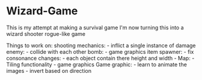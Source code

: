 # Wizard-Game
This is my attempt at making a survival game 
I'm now turning this into a wizard shooter rogue-like game

Things to work on:
    shooting mechanics:
        - inflict a single instance of damage
    enemy:
        - collide with each other
    bomb:
        - game graphics 
    item spawner:
        - fix 
    consonance changes:
        - each object contain there height and width
        - 
    Map: 
        - Tiling functionality 
        - game graphics 
    Game graphic:
        - learn to animate the images
        - invert based on direction

    